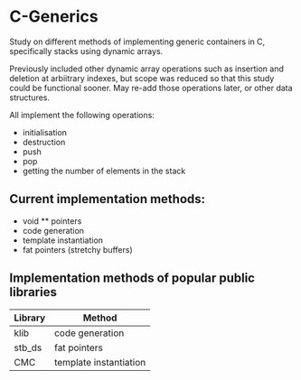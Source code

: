 # C-Generics

Study on different methods of implementing generic containers in C, specifically stacks using dynamic arrays.

Previously included other dynamic array operations such as insertion and deletion at arbiitrary indexes, but scope was reduced so that this study could be functional sooner. May re-add those operations later, or other data structures.

All implement the following operations:
- initialisation
- destruction
- push
- pop
- getting the number of elements in the stack

## Current implementation methods:

- void ** pointers
- code generation
- template instantiation
- fat pointers (stretchy buffers)

## Implementation methods of popular public libraries

|Library|Method|
|---|---|
|klib|code generation|
|stb\_ds|fat pointers|
|CMC|template instantiation|
